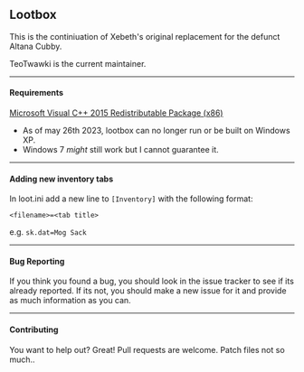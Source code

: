 ## Lootbox

This is the continiuation of Xebeth's original replacement for the defunct Altana Cubby.

TeoTwawki is the current maintainer.

___
#### Requirements

[Microsoft Visual C++ 2015 Redistributable Package (x86)](https://aka.ms/vs/17/release/vc_redist.x86.exe)

 - As of may 26th 2023, lootbox can no longer run or be built on Windows XP.
 - Windows 7 _might_ still work but I cannot guarantee it. 

___
#### Adding new inventory tabs

In loot.ini add a new line to `[Inventory]` with the following format:

`<filename>=<tab title>`

e.g. `sk.dat=Mog Sack`

___
#### Bug Reporting

If you think you found a bug, you should look in the issue tracker to see if its already reported. If its not, you should make a new issue for it and provide as much information as you can.

___
#### Contributing

You want to help out? Great! Pull requests are welcome. Patch files not so much..
